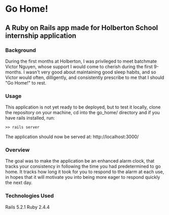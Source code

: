 # Go Home!

## A Ruby on Rails app made for Holberton School internship application

### Background

During the first months at Holberton, I was privileged to meet batchmate Victor Nguyen, whose support I would come to cherish during the first 9-months. I wasn't very good about maintaining good sleep habits, and so Victor would often, dilligently, and consistently prescribe to me that I should "Go Home!" to rest.

### Usage
This application is not yet ready to be deployed, but to test it locally, clone the repository on your machine, cd into the go_home/ directory and if you have rails installed, run:  
```
>> rails server
```
The application should now be served at:
http://localhost:3000/

### Overview
The goal was to make the application be an enhanced alarm clock, that tracks your consistency in following the time you had predetermined to go home. It tracks how long it took for you to respond to the alarm at each use, in hopes that it will motivate you into being more eager to respond quickly the next day.

### Technologies Used
Rails 5.2.1
Ruby 2.4.4